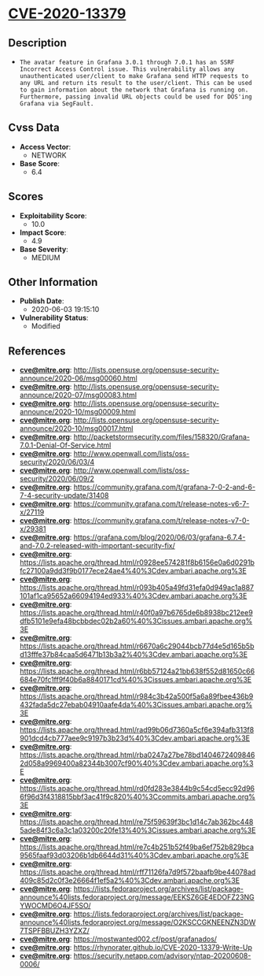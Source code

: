 
# [CVE-2020-13379](https://cve.mitre.org/cgi-bin/cvename.cgi?name=CVE-2020-13379)

## Description

- `The avatar feature in Grafana 3.0.1 through 7.0.1 has an SSRF Incorrect Access Control issue. This vulnerability allows any unauthenticated user/client to make Grafana send HTTP requests to any URL and return its result to the user/client. This can be used to gain information about the network that Grafana is running on. Furthermore, passing invalid URL objects could be used for DOS'ing Grafana via SegFault.`

## Cvss Data

- **Access Vector**:
  - NETWORK
- **Base Score**:
  - 6.4

## Scores

- **Exploitability Score**:
  - 10.0
- **Impact Score**:
  - 4.9
- **Base Severity**:
  - MEDIUM

## Other Information

- **Publish Date**:
  - 2020-06-03 19:15:10
- **Vulnerability Status**:
  - Modified

## References

- **cve@mitre.org**: http://lists.opensuse.org/opensuse-security-announce/2020-06/msg00060.html
- **cve@mitre.org**: http://lists.opensuse.org/opensuse-security-announce/2020-07/msg00083.html
- **cve@mitre.org**: http://lists.opensuse.org/opensuse-security-announce/2020-10/msg00009.html
- **cve@mitre.org**: http://lists.opensuse.org/opensuse-security-announce/2020-10/msg00017.html
- **cve@mitre.org**: http://packetstormsecurity.com/files/158320/Grafana-7.0.1-Denial-Of-Service.html
- **cve@mitre.org**: http://www.openwall.com/lists/oss-security/2020/06/03/4
- **cve@mitre.org**: http://www.openwall.com/lists/oss-security/2020/06/09/2
- **cve@mitre.org**: https://community.grafana.com/t/grafana-7-0-2-and-6-7-4-security-update/31408
- **cve@mitre.org**: https://community.grafana.com/t/release-notes-v6-7-x/27119
- **cve@mitre.org**: https://community.grafana.com/t/release-notes-v7-0-x/29381
- **cve@mitre.org**: https://grafana.com/blog/2020/06/03/grafana-6.7.4-and-7.0.2-released-with-important-security-fix/
- **cve@mitre.org**: https://lists.apache.org/thread.html/r0928ee574281f8b6156e0a6d0291bfc27100a9dd3f9b0177ece24ae4%40%3Cdev.ambari.apache.org%3E
- **cve@mitre.org**: https://lists.apache.org/thread.html/r093b405a49fd31efa0d949ac1a887101af1ca95652a66094194ed933%40%3Cdev.ambari.apache.org%3E
- **cve@mitre.org**: https://lists.apache.org/thread.html/r40f0a97b6765de6b8938bc212ee9dfb5101e9efa48bcbbdec02b2a60%40%3Cissues.ambari.apache.org%3E
- **cve@mitre.org**: https://lists.apache.org/thread.html/r6670a6c29044bcb77d4e5d165b5bd13fffe37b84caa5d6471b13b3a2%40%3Cdev.ambari.apache.org%3E
- **cve@mitre.org**: https://lists.apache.org/thread.html/r6bb57124a21bb638f552d81650c66684e70fc1ff9f40b6a8840171cd%40%3Cissues.ambari.apache.org%3E
- **cve@mitre.org**: https://lists.apache.org/thread.html/r984c3b42a500f5a6a89fbee436b9432fada5dc27ebab04910aafe4da%40%3Cissues.ambari.apache.org%3E
- **cve@mitre.org**: https://lists.apache.org/thread.html/rad99b06d7360a5cf6e394afb313f8901dcd4cb777aee9c9197b3b23d%40%3Cdev.ambari.apache.org%3E
- **cve@mitre.org**: https://lists.apache.org/thread.html/rba0247a27be78bd14046724098462d058a9969400a82344b3007cf90%40%3Cdev.ambari.apache.org%3E
- **cve@mitre.org**: https://lists.apache.org/thread.html/rd0fd283e3844b9c54cd5ecc92d966f96d3f4318815bbf3ac41f9c820%40%3Ccommits.ambari.apache.org%3E
- **cve@mitre.org**: https://lists.apache.org/thread.html/re75f59639f3bc1d14c7ab362bc4485ade84f3c6a3c1a03200c20fe13%40%3Cissues.ambari.apache.org%3E
- **cve@mitre.org**: https://lists.apache.org/thread.html/re7c4b251b52f49ba6ef752b829bca9565faaf93d03206b1db6644d31%40%3Cdev.ambari.apache.org%3E
- **cve@mitre.org**: https://lists.apache.org/thread.html/rff71126fa7d9f572baafb9be44078ad409c85d2c0f3e26664f1ef5a2%40%3Cdev.ambari.apache.org%3E
- **cve@mitre.org**: https://lists.fedoraproject.org/archives/list/package-announce%40lists.fedoraproject.org/message/EEKSZ6GE4EDOFZ23NGYWOCMD6O4JF5SO/
- **cve@mitre.org**: https://lists.fedoraproject.org/archives/list/package-announce%40lists.fedoraproject.org/message/O2KSCCGKNEENZN3DW7TSPFBBUZH3YZXZ/
- **cve@mitre.org**: https://mostwanted002.cf/post/grafanados/
- **cve@mitre.org**: https://rhynorater.github.io/CVE-2020-13379-Write-Up
- **cve@mitre.org**: https://security.netapp.com/advisory/ntap-20200608-0006/
